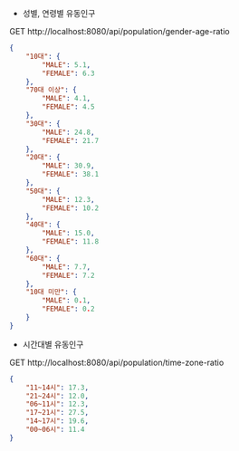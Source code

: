 - 성별, 연령별 유동인구

GET http://localhost:8080/api/population/gender-age-ratio
```json
{
    "10대": {
        "MALE": 5.1,
        "FEMALE": 6.3
    },
    "70대 이상": {
        "MALE": 4.1,
        "FEMALE": 4.5
    },
    "30대": {
        "MALE": 24.8,
        "FEMALE": 21.7
    },
    "20대": {
        "MALE": 30.9,
        "FEMALE": 38.1
    },
    "50대": {
        "MALE": 12.3,
        "FEMALE": 10.2
    },
    "40대": {
        "MALE": 15.0,
        "FEMALE": 11.8
    },
    "60대": {
        "MALE": 7.7,
        "FEMALE": 7.2
    },
    "10대 미만": {
        "MALE": 0.1,
        "FEMALE": 0.2
    }
}
```

- 시간대별 유동인구

GET http://localhost:8080/api/population/time-zone-ratio
```json
{
    "11~14시": 17.3,
    "21~24시": 12.0,
    "06~11시": 12.3,
    "17~21시": 27.5,
    "14~17시": 19.6,
    "00~06시": 11.4
}
```
